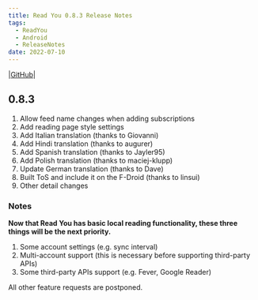 ```yaml
---
title: Read You 0.8.3 Release Notes
tags:
  - ReadYou
  - Android
  - ReleaseNotes
date: 2022-07-10
---
```


|[GitHub](https://github.com/Ashinch/ReadYou/releases/tag/0.8.3)|

## 0.8.3

1. Allow feed name changes when adding subscriptions
2. Add reading page style settings
3. Add Italian translation (thanks to Giovanni)
4. Add Hindi translation (thanks to augurer)
5. Add Spanish translation (thanks to Jayler95)
6. Add Polish translation (thanks to maciej-klupp)
7. Update German translation (thanks to Dave)
8. Built ToS and include it on the F-Droid (thanks to linsui)
9. Other detail changes

### Notes

**Now that Read You has basic local reading functionality, these three things will be the next priority.**

1. Some account settings (e.g. sync interval)
2. Multi-account support (this is necessary before supporting third-party APIs)
3. Some third-party APIs support (e.g. Fever, Google Reader)

All other feature requests are postponed.